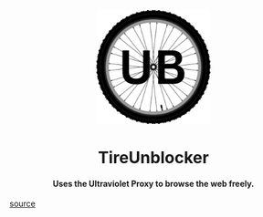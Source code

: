 <p align="center"><img src="/img/UB.png" height="200px" width="200px">
</p>

<h1 align="center">TireUnblocker</h1>

<h4 align="center">Uses the Ultraviolet Proxy to browse the web freely.</h3>
<a href="https://github.com/TheTIW/UV-Static" align="center">source</a>
